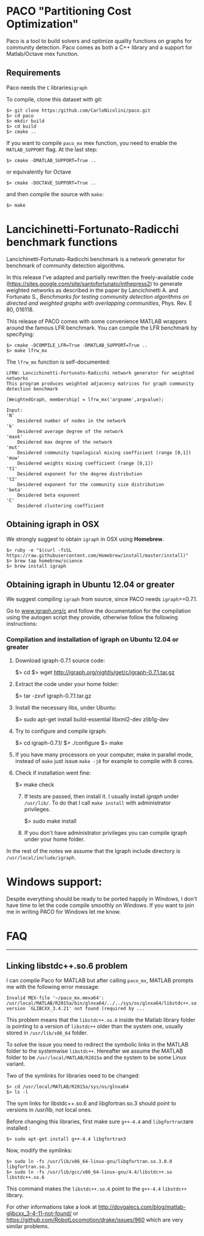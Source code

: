 # PACO "Partitioning Cost Optimization"

Paco is a tool to build solvers and optimize quality functions on graphs for community detection.
Paco comes as both a C++ library and a support for Matlab/Octave mex function.

## Requirements
Paco needs the `C` libraries`igraph`

To compile, clone this dataset with git:

    $> git clone https:/github.com/CarloNicolini/paco.git
    $> cd paco
    $> mkdir build
    $> cd build
    $> cmake ..

If you want to compile `paco_mx` mex function, you need to enable the `MATLAB_SUPPORT` flag. At the last step:

    $> cmake -DMATLAB_SUPPORT=True ..

or equivalently for Octave

    $> cmake -DOCTAVE_SUPPORT=True ..

and then compile the source with `make`:

    $> make

# Lancichinetti-Fortunato-Radicchi benchmark functions
Lancichinetti-Fortunato-Radicchi benchmark is a network generator for benchmark of community detection algorithms.

In this release I've adapted and partially rewritten the freely-available code (https://sites.google.com/site/santofortunato/inthepress2) to generate weighted networks as described in the paper by Lancichinetti A. and Fortunato S., *Benchmarks for testing community detection algorithms on directed and weighted graphs with overlapping communities*, Phys. Rev. E 80, 016118.

This release of PACO comes with some convenience MATLAB wrappers around the famous LFR benchmark. You can compile the LFR benchmark by specifying:

    $> cmake -DCOMPILE_LFR=True -DMATLAB_SUPPORT=True ..
    $> make lfrw_mx

The `lfrw_mx` function is self-documented:

    LFRW: Lancichinetti-Fortunato-Radicchi network generator for weighted networks
    This program produces weighted adjacency matrices for graph community detection benchmark
    
    [WeightedGraph, membership] = lfrw_mx('argname',argvalue);
    
    Input:
    'N'
        Desidered number of nodes in the network
    'k'
        Desidered average degree of the network
    'maxk'
        Desidered max degree of the network
    'mut'
        Desidered community topological mixing coefficient (range [0,1])
    'muw'
        Desidered weights mixing coefficient (range [0,1])
    't1'
        Desidered exponent for the degree distribution
    't2'
        Desidered exponent for the community size distribution
    'beta'
        Desidered beta exponent
    'C'
        Desidered clustering coefficient


## Obtaining igraph in OSX
We strongly suggest to obtain `igraph` in OSX using **Homebrew**.

    $> ruby -e "$(curl -fsSL https://raw.githubusercontent.com/Homebrew/install/master/install)"
    $> brew tap homebrew/science
    $> brew install igraph

## Obtaining igraph in Ubuntu 12.04 or greater
We suggest compiling `igraph` from source, since PACO needs `igraph`>=0.7.1.

Go to www.igraph.org/c and follow the documentation for the compilation using the autogen script they provide, otherwise follow the following instructions:

### Compilation and installation of igraph on Ubuntu 12.04 or greater

1. Download igraph-0.7.1 source code:

    $> cd
    $> wget http://igraph.org/nightly/get/c/igraph-0.7.1.tar.gz
    
2. Extract the code under your home folder:

    $> tar -zxvf igraph-0.7.1.tar.gz

3. Install the necessary libs, under Ubuntu:

    $> sudo apt-get install build-essential libxml2-dev zlib1g-dev

4. Try to configure and compile igraph:

    $> cd igraph-0.7.1/
    $> ./configure
    $> make 

5. If you have many processors on your computer, make in parallel mode, instead of `make` just issue `make -j8` for example to compile with 8 cores.

6. Check if installation went fine:

    $> make check

    7. If tests are passed, then install it. I usually install *igraph* under `/usr/lib/`. To do that I call `make install` with administrator privileges. 

        $> sudo make install

    8. If you don't have administrator privileges you can compile igraph under your home folder.

In the rest of the notes we assume that the Igraph include directory is `/usr/local/include/igraph`.

# Windows support:
Despite everything should be ready to be ported happily in Windows, I don't have time to let the code compile smoothly on Windows. If you want to join me in writing PACO for Windows let me know.

# FAQ
---

## Linking libstdc++.so.6 problem

I can compile Paco for MATLAB but after calling `paco_mx`, MATLAB prompts me with the following error message:

    Invalid MEX-file '~/paco_mx.mexa64':
    /usr/local/MATLAB/R2015a/bin/glnxa64/../../sys/os/glnxa64/libstdc++.so.6:
    version `GLIBCXX_3.4.21' not found (required by ...

This problem means that the `libstdc++.so.6` inside the Matlab library folder is pointing to a version of `libstdc++` older than the system one, usually stored in `/usr/lib/x86_64` folder.

To solve the issue you need to redirect the symbolic links in the MATLAB folder to the systemwise `libstdc++`. Hereafter we assume the MATLAB folder to be `/usr/local/MATLAB/R2015a` and the system to be some Linux variant.

Two of the symlinks for libraries need to be changed:

    $> cd /usr/local/MATLAB/R2015a/sys/os/glnxa64
    $> ls -l

The sym links for libstdc++.so.6 and libgfortran.so.3 should point to versions in /usr/lib, not local ones.


Before changing this libraries, first make sure `g++-4.4` and `libgfortran3`are installed :

    $> sudo apt-get install g++-4.4 libgfortran3

Now, modify the symlinks:

    $> sudo ln -fs /usr/lib/x86_64-linux-gnu/libgfortran.so.3.0.0 libgfortran.so.3
    $> sudo ln -fs /usr/lib/gcc/x86_64-linux-gnu/4.4/libstdc++.so libstdc++.so.6

This command makes the `libstdc++.so.6` point to the `g++-4.4` `libstdc++` library.

For other informations take a look at http://dovgalecs.com/blog/matlab-glibcxx_3-4-11-not-found/ or https://github.com/RobotLocomotion/drake/issues/960 which are very similar problems.
